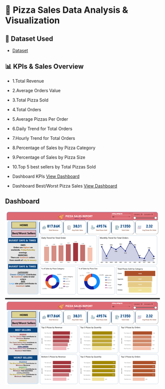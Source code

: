# 🍕 Pizza Sales Data Analysis & Visualization  
## 📂 Dataset Used  
- <a href="https://github.com/NhutVuong/Pizza_Sales_Data_Analyst_Dashboard/blob/main/pizza_sales.csv">Dataset</a>
## 📊 KPIs & Sales Overview 
- 1.Total Revenue
- 2.Average Orders Value
- 3.Total Pizza Sold
- 4.Total Orders
- 5.Average Pizzas Per Order
- 6.Daily Trend for Total Orders
- 7.Hourly Trend for Total Orders
- 8.Percentage of Sales by Pizza Category
- 9.Percentage of Sales by Pizza Size
- 10.Top 5 best sellers by Total Pizzas Sold

- Dashboard KPIs <a href="https://github.com/NhutVuong/Pizza_Sales_Data_Analyst_Dashboard/blob/main/KPI_Pizza_Sale.pdf">View Dashboard</a>
- Dashboard Best/Worst Pizza Sales <a href="https://github.com/NhutVuong/Pizza_Sales_Data_Analyst_Dashboard/blob/main/Best-Worst_Sales_Pizza.pdf">View Dashboard</a>

## Dashboard

![Pizza Sales Dashboard](https://raw.githubusercontent.com/NhutVuong/Pizza_Sales_Data_Analyst_Dashboard/main/KPI%26Best-Worst_Pizza_Sales.png)

